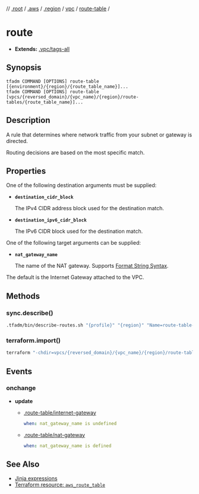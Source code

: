 // [.root] / [.aws] / [.region] / [vpc] / [route-table] /

# route

- **Extends:** [.vpc/tags-all](.vpc/tags-all.md)

## Synopsis

```
tfadm COMMAND [OPTIONS] route-table [{environment}/{region}/{route_table_name}]...
tfadm COMMAND [OPTIONS] route-table [vpcs/{reversed_domain}/{vpc_name}/{region}/route-tables/{route_table_name}]...
```

## Description

A rule that determines where network traffic from your subnet or gateway is directed.

Routing decisions are based on the most specific match.

## Properties

One of the following destination arguments must be supplied:

- **`destination_cidr_block`**

  The IPv4 CIDR address block used for the destination match.

- **`destination_ipv6_cidr_block`**

  The IPv6 CIDR block used for the destination match.

One of the following target arguments can be supplied:

- **`nat_gateway_name`**

  The name of the NAT gateway. Supports [Format String Syntax].

The default is the Internet Gateway attached to the VPC.

## Methods

### sync.describe()

```bash
.tfadm/bin/describe-routes.sh "{profile}" "{region}" "Name=route-table-id,Values={RouteTableId}"
```

### terraform.import()

```bash
terraform "-chdir=vpcs/{reversed_domain}/{vpc_name}/{region}/route-tables/{route_table_name}" import "-input=false" "aws_route.{route_id_}" "{RouteTableId}_{destination}"
```

## Events

### onchange

- **update**

  - [.route-table/internet-gateway]
  
    ```yaml
    when: nat_gateway_name is undefined
    ```

  - [.route-table/nat-gateway]

    ```yaml
    when: nat_gateway_name is defined
    ```

## See Also

- [Jinja expressions](https://jinja.palletsprojects.com/en/3.1.x/templates/#expressions)
- [Terraform resource: `aws_route_table`](https://registry.terraform.io/providers/hashicorp/aws/latest/docs/resources/route_table)

[.aws]: README.md
[.region]: .region.md
[.root]: ../../../.tfadm/resources/README.md
[.route-table/internet-gateway]: .route-table/internet-gateway.md
[.route-table/nat-gateway]: .route-table/nat-gateway.md
[Format String Syntax]: https://docs.python.org/3/library/string.html#format-string-syntax
[route-table]: route-table.md
[vpc]: vpc.md
